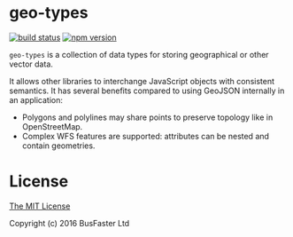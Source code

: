 geo-types
=========

[![build status](https://travis-ci.org/charto/types.svg?branch=master)](http://travis-ci.org/charto/types)
[![npm version](https://img.shields.io/npm/v/geo-types.svg)](https://www.npmjs.com/package/geo-types)

`geo-types` is a collection of data types for storing geographical or other vector data.

It allows other libraries to interchange JavaScript objects with consistent semantics.
It has several benefits compared to using GeoJSON internally in an application:

- Polygons and polylines may share points to preserve topology like in OpenStreetMap.
- Complex WFS features are supported: attributes can be nested and contain geometries.

License
=======

[The MIT License](https://raw.githubusercontent.com/charto/types/master/LICENSE)

Copyright (c) 2016 BusFaster Ltd
